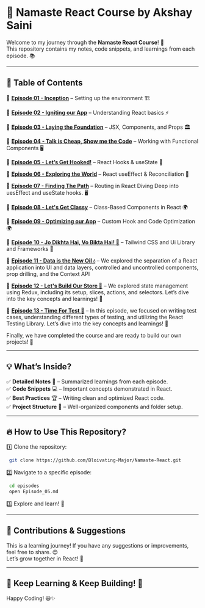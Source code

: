 # 🚀 Namaste React Course by Akshay Saini  

Welcome to my journey through the **Namaste React Course**! 🎉  
This repository contains my notes, code snippets, and learnings from each episode. 📚  

---

## 📖 Table of Contents  

📌 **[Episode 01 - Inception](./Episode%2001%20Inception/readme.md)** – Setting up the environment 🏗️  

📌 **[Episode 02 - Igniting our App](./Episode%2002%20Igniting%20Our%20App/readme.md)** – Understanding React basics ⚡  

📌 **[Episode 03 - Laying the Foundation](./Episode%2003%20Laying%20The%20Foundation/readme.md)** – JSX, Components, and Props 🏛️  

📌 **[Episode 04 - Talk is Cheap, Show me the Code](./Episode%2004%20Show%20me%20the%20Code/readme.md)** – Working with Functional Components 🖥️  

📌 **[Episode 05 - Let’s Get Hooked!](./Episode%2005%20Let's%20Get%20Hooked/Theory/Episode%2005%20-%20Theory.md)** – React Hooks & useState 🔗  

📌 **[Episode 06 - Exploring the World](./Episode%2006%20Exploring%20the%20World/Readme.md)** – React useEffect & Reconciliation 🔗  

📌 **[Episode 07 - Finding The Path](./Episode%2007%20Finding%20The%20Path/Readme.md)** – Routing in React Diving Deep into uesEffect and useState hooks. 🖥️

📌 **[Episode 08 - Let's Get Classy](./Episode%2008%20Let's%20Get%20Classy/Readme.md)** – Class-Based Components in React 🌍

📌 **[Episode 09 - Optimizing our App](./Episode%2009%20Optimizing%20our%20App/Readme.md)** – Custom Hook and Code Optimization 🌍

📌 **[Episode 10 - Jo Dikhta Hai, Vo Bikta Hai! 🎨](./Episode%2010%20Jo%20Dikhta%20hai%20vo%20Bikta%20Hai/Readme.md)** – Tailwind CSS and Ui Library and Frameworks 🌟

📌 **[Episode 11 - Data is the New Oil 💧](./Episode%2011%20Data%20is%20the%20New%20Oil/Readme.md)** – We explored the separation of a React application into UI and data layers, controlled and uncontrolled components, prop drilling, and the Context API

📌 **[Episode 12 - Let's Build Our Store 🏬](./Episode%2012%20Let's%20Build%20Our%20Store/Readme.md)** – We explored state management using Redux, including its setup, slices, actions, and selectors. Let’s dive into the key concepts and learnings! 🚀

📌 **[Episode 13 - Time For Test 🧪](./Episode%2013%20Time%20For%20Test/Readme.md)** – In this episode, we focused on writing test cases, understanding different types of testing, and utilizing the React Testing Library. Let’s dive into the key concepts and learnings! 🚀

Finally, we have completed the course and are ready to build our own projects! 🎉

---

## 💡 What’s Inside?  

✅ **Detailed Notes** 📝 – Summarized learnings from each episode.  
✅ **Code Snippets** 💻 – Important concepts demonstrated in React.  
✅ **Best Practices** 🏆 – Writing clean and optimized React code.  
✅ **Project Structure** 📂 – Well-organized components and folder setup.  

---

## 🔥 How to Use This Repository?  

1️⃣ Clone the repository:  
```sh
 git clone https://github.com/Bloivating-Major/Namaste-React.git
```

2️⃣ Navigate to a specific episode:  
```sh
 cd episodes
 open Episode_05.md
```

3️⃣ Explore and learn! 🚀  

---

## 🤝 Contributions & Suggestions  

This is a learning journey! If you have any suggestions or improvements, feel free to share. 😊  
Let’s grow together in React! 💪  

---

## 📌 Keep Learning & Keep Building! 🚀  

Happy Coding! 😃✨

